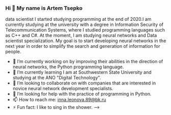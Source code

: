 ### Hi 👋 My name is Artem Tsepko
data scientist
I started studying programming at the end of 2020.I am currently studying at the university with a degree in Information Security of Telecommunication Systems, where I studied programming languages such as C++ and C#. At the moment, I am studying neural networks and Data scientist specialization. My goal is to start developing neural networks in the next year in order to simplify the search and generation of information for people.
- 🔭 I’m currently working on by improving their abilities in the direction of neural networks, the Python programming language.
- 🌱 I’m currently learning I am at Southwestern State University and studying at the ANO "Digital Technology".
- 👯 I’m looking to collaborate on with companies that are interested in novice neural network development specialists.
- 🤔 I’m looking for help with the practice of programming in Python.
- 📫 How to reach me: inna.leonova.89@bk.ru
- ⚡ Fun fact: I like to sing in the shower.
-->
